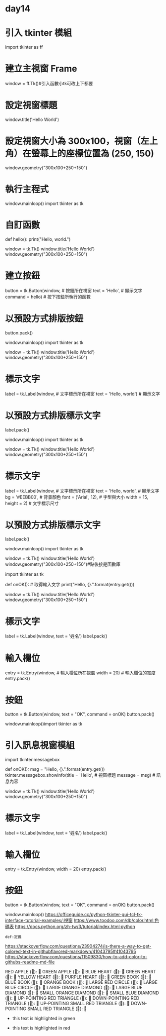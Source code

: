 # day14
# 引入 tkinter 模組
import tkinter as ff

# 建立主視窗 Frame
window = ff.Tk()#引入函數小tk可改上下都要

# 設定視窗標題
window.title('Hello World')

# 設定視窗大小為 300x100，視窗（左上角）在螢幕上的座標位置為 (250, 150)
window.geometry("300x100+250+150")

# 執行主程式
window.mainloop()
import tkinter as tk

# 自訂函數
def hello():
    print("Hello, world.")

window = tk.Tk()
window.title('Hello World')
window.geometry("300x100+250+150")

# 建立按鈕
button = tk.Button(window,          # 按鈕所在視窗
                   text = 'Hello',  # 顯示文字
                   command = hello) # 按下按鈕所執行的函數

# 以預設方式排版按鈕
button.pack()

window.mainloop()
import tkinter as tk

window = tk.Tk()
window.title('Hello World')
window.geometry("300x100+250+150")

# 標示文字
label = tk.Label(window,                 # 文字標示所在視窗
                 text = 'Hello, world')  # 顯示文字

# 以預設方式排版標示文字
label.pack()

window.mainloop()
import tkinter as tk

window = tk.Tk()
window.title('Hello World')
window.geometry("300x100+250+150")

# 標示文字
label = tk.Label(window,                 # 文字標示所在視窗
                 text = 'Hello, world',  # 顯示文字
                 bg = '#EEBB00',         #  背景顏色
                 font = ('Arial', 12),   # 字型與大小
                 width = 15, height = 2) # 文字標示尺寸   

# 以預設方式排版標示文字
label.pack()

window.mainloop()
import tkinter as tk

window = tk.Tk()
window.title('Hello World')
window.geometry("300x100+250+150")#點後接是函數庫

import tkinter as tk

def onOK():
    # 取得輸入文字
    print("Hello, {}.".format(entry.get()))

window = tk.Tk()
window.title('Hello World')
window.geometry("300x100+250+150")

# 標示文字
label = tk.Label(window, text = '姓名')
label.pack()

# 輸入欄位
entry = tk.Entry(window,     # 輸入欄位所在視窗
                 width = 20) # 輸入欄位的寬度
entry.pack()

# 按鈕
button = tk.Button(window, text = "OK", command = onOK)
button.pack()

window.mainloop()import tkinter as tk

# 引入訊息視窗模組
import tkinter.messagebox

def onOK():
    msg = "Hello, {}.".format(entry.get())
    tkinter.messagebox.showinfo(title = 'Hello', # 視窗標題
                                message = msg)   # 訊息內容

window = tk.Tk()
window.title('Hello World')
window.geometry("300x100+250+150")

# 標示文字
label = tk.Label(window, text = '姓名')
label.pack()

# 輸入欄位
entry = tk.Entry(window, width = 20)
entry.pack()

# 按鈕
button = tk.Button(window, text = "OK", command = onOK)
button.pack()

window.mainloop()
https://officeguide.cc/python-tkinter-gui-tcl-tk-interface-tutorial-examples/:視窗
https://www.toodoo.com/db/color.html:色碼表
https://docs.python.org/zh-tw/3/tutorial/index.html:python
```
def:定義
```
https://stackoverflow.com/questions/23904274/is-there-a-way-to-get-colored-text-in-githubflavored-markdown/41043795#41043795
https://stackoverflow.com/questions/11509830/how-to-add-color-to-githubs-readme-md-file

RED APPLE (&#x1F34E;): 🍎
GREEN APPLE (&#x1F34F;): 🍏
BLUE HEART (&#x1F499;): 💙
GREEN HEART (&#x1F49A;): 💚
YELLOW HEART (&#x1F49B;): 💛
PURPLE HEART (&#x1F49C;): 💜
GREEN BOOK (&#x1F4D7;): 📗
BLUE BOOK (&#x1F4D8;): 📘
ORANGE BOOK (&#x1F4D9;): 📙
LARGE RED CIRCLE (&#x1F534;): 🔴
LARGE BLUE CIRCLE (&#x1F535;): 🔵
LARGE ORANGE DIAMOND (&#x1F536;): 🔶
LARGE BLUE DIAMOND (&#x1F537;): 🔷
SMALL ORANGE DIAMOND (&#x1F538;): 🔸
SMALL BLUE DIAMOND (&#x1F539;): 🔹
UP-POINTING RED TRIANGLE (&#x1F53A;): 🔺
DOWN-POINTING RED TRIANGLE (&#x1F53B;): 🔻
UP-POINTING SMALL RED TRIANGLE (&#x1F53C;): 🔼
DOWN-POINTING SMALL RED TRIANGLE (&#x1F53D;): 🔽
+ this text is highlighted in green
- this text is highlighted in red

